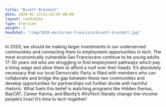 ```yaml
---
title: "Bivett Brackett"
date: 2020-01-11T21:52:07-08:00
layout: candidate
type: election
weight: 2
headshot: "/img/2020-march/san-francisco/bivett-brackett.jpg"
---
```


In 2020, we should be making larger investments in our underserved communities
and connecting them to employment opportunities in tech.  The most economically
vulnerable San Franciscans continue to be young adults 17-30 years old who are
struggling to find employment pathways which pay a living wage and allow them
to afford a roof over their heads. It’s absolutely necessary that our local
Democratic Party is filled with members who can collaborate and bridge the gap
between these two communities and develop opportunities for partnerships not
further divide with harmful rhetoric.  What fuels this belief is watching
programs like Hidden Genius, BayCAT, Career Karma, and Blavity’s AfroTech
literally change low-income people’s lives!  It’s time to tech-together!
